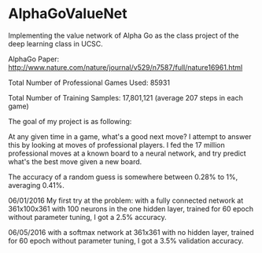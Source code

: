 # AlphaGoValueNet
Implementing the value network of Alpha Go as the class project of the deep learning class in UCSC. 

AlphaGo Paper: http://www.nature.com/nature/journal/v529/n7587/full/nature16961.html

Total Number of Professional Games Used: 85931

Total Number of Training Samples: 17,801,121 (average 207 steps in each game)

The goal of my project is as following:

At any given time in a game, what's a good next move? I attempt to answer this by looking at moves of professional players. I fed the 17 million professional moves at a known board to a neural network, and try predict what's the best move given a new board. 

The accuracy of a random guess is somewhere between 0.28% to 1%, averaging 0.41%. 

06/01/2016
My first try at the problem: with a fully connected network at 361x100x361 with 100 neurons in the one hidden layer, trained for 60 epoch without parameter tuning, I got a 2.5% accuracy. 


06/05/2016
with a softmax network at 361x361 with no hidden layer, trained for 60 epoch without parameter tuning, I got a 3.5% validation accuracy. 
